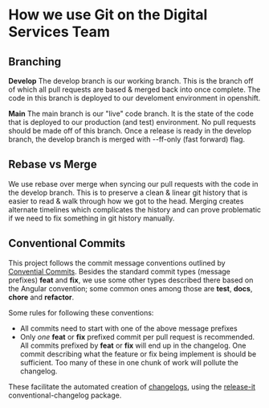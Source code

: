 # How we use Git on the Digital Services Team

## Branching

**Develop**
The develop branch is our working branch. This is the branch off of which all pull requests are based & merged back into once complete. The code in this branch is deployed to our develoment environment in openshift.

**Main**
The main branch is our "live" code branch. It is the state of the code that is deployed to our production (and test) environment. No pull requests should be made off of this branch. Once a release is ready in the develop branch, the develop branch is merged with --ff-only (fast forward) flag.

## Rebase vs Merge
We use rebase over merge when syncing our pull requests with the code in the develop branch. This is to preserve a clean & linear git history that is easier to read & walk through how we got to the head. Merging creates alternate timelines which complicates the history and can prove problematic if we need to fix something in git history manually.

## Conventional Commits

This project follows the commit message conventions outlined by [Convential Commits](https://www.conventionalcommits.org/). Besides the standard commit types (message prefixes) **feat** and **fix**, we use some other types described there based on the Angular convention; some common ones among those are **test**, **docs**, **chore** and **refactor**.

Some rules for following these conventions:
- All commits need to start with one of the above message prefixes
- Only *one* **feat** or **fix** prefixed commit per pull request is recommended. All commits prefixed by **feat** or **fix** will end up in the changelog. One commit describing what the feature or fix being implement is should be sufficient. Too many of these in one chunk of work will pollute the changelog.

These facilitate the automated creation of [changelogs](../CHANGELOG.md), using the [release-it](https://github.com/release-it/release-it) conventional-changelog package.
